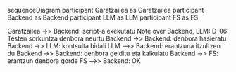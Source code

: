 sequenceDiagram
  participant Garatzailea as Garatzailea
  participant Backend as Backend
  participant LLM as LLM
  participant FS as FS

  Garatzailea ->> Backend: script-a exekutatu
  Note over Backend, LLM: D-06: Testen sorkuntza denbora neurtu
  Backend ->> Backend: denbora hasieratu
  Backend ->> LLM: kontsulta bidali
  LLM -->> Backend: erantzuna itzultzen du
  Backend ->> Backend: denbora gelditu eta kalkulatu
  Backend ->> FS: erantzun denbora gorde
  FS -->> Backend: OK

